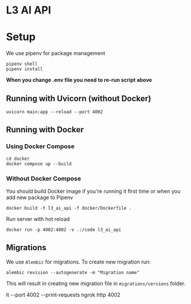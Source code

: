 # L3 AI API

# Setup

We use pipenv for package management

```commandline
pipenv shell
pipenv install
```

**When you change .env file you need to re-run script above**

## Running with Uvicorn (without Docker)

```commandline
uvicorn main:app --reload --port 4002
```

## Running with Docker

### Using Docker Compose

```commandline
cd docker
docker compose up --build
```

### Without Docker Compose

You should build Docker image if you're running it first time or when you add new package to Pipenv

```commandline
docker build -t l3_ai_api -f docker/Dockerfile .
```

Run server with hot reload

```commandline
docker run -p 4002:4002 -v .:/code l3_ai_api
```


## Migrations
We use `Alembic` for migrations. To create new migration run:

```commandline
alembic revision --autogenerate -m "Migration name"
```

This will result in creating new migration file in `migrations/versions` folder.

lt --port 4002 --print-requests
ngrok http 4002



